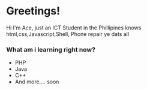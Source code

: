 # Greetings!
Hi I'm Ace, just an ICT Student in the Phillipines knows html,css,Javascript,Shell, Phone repair ye dats all

### What am i learning right now?
* PHP
* Java
* C++
* And more.... soon


  
